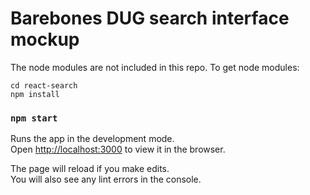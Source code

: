 # Barebones DUG search interface mockup

The node modules are not included in this repo. To get node modules:
```
cd react-search
npm install
```


### `npm start`

Runs the app in the development mode.<br />
Open [http://localhost:3000](http://localhost:3000) to view it in the browser.

The page will reload if you make edits.<br />
You will also see any lint errors in the console.
